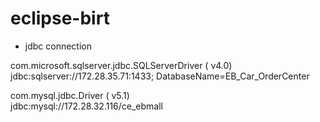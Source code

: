# eclipse-birt

* jdbc connection <br>

com.microsoft.sqlserver.jdbc.SQLServerDriver ( v4.0)<br>
jdbc:sqlserver://172.28.35.71:1433; DatabaseName=EB_Car_OrderCenter<br>

com.mysql.jdbc.Driver ( v5.1)<br>
jdbc:mysql://172.28.32.116/ce_ebmall<br>
